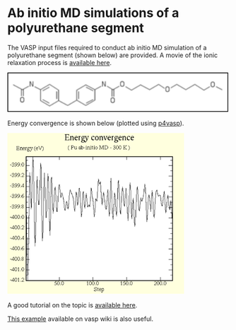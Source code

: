 # Ab initio MD simulations of a polyurethane segment

The VASP input files required to conduct ab initio MD simulation of a polyurethane segment (shown below) are provided. A movie of the ionic relaxation process is [available here](https://youtu.be/Vsq_4CRPE2w).

<img src="polymer chain.png" width="500">

Energy convergence is shown below (plotted using [p4vasp](http://www.p4vasp.at/#/home)).

<img src="energy_convergence.PNG" width="400">

A good tutorial on the topic is [available here](https://wiki.bnl.gov/CFN-Computation/images/3/3f/Tutorial6.pdf).

[This example](https://www.vasp.at/wiki/index.php/H2O_molecular_dynamics) available on vasp wiki is also useful.
